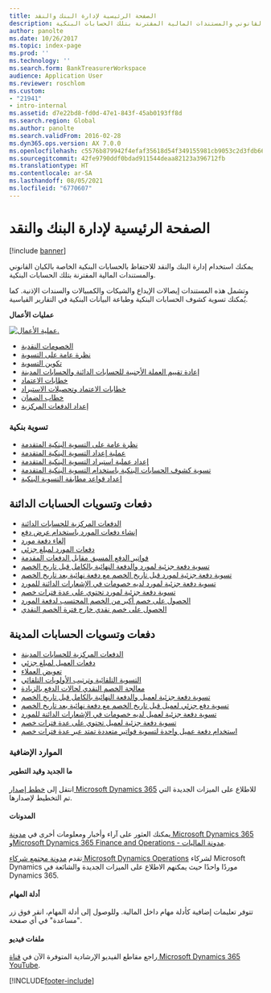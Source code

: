 ```yaml
---
title: الصفحة الرئيسية لإدارة البنك والنقد
description: يمكنك استخدام إدارة البنك والنقد للاحتفاظ بالحسابات البنكية الخاصة بالكيان القانوني والمستندات المالية المقترنة بتلك الحسابات البنكية.
author: panolte
ms.date: 10/26/2017
ms.topic: index-page
ms.prod: ''
ms.technology: ''
ms.search.form: BankTreasurerWorkspace
audience: Application User
ms.reviewer: roschlom
ms.custom:
- "21941"
- intro-internal
ms.assetid: d7e22bd8-fd0d-47e1-843f-45ab0193ff8d
ms.search.region: Global
ms.author: panolte
ms.search.validFrom: 2016-02-28
ms.dyn365.ops.version: AX 7.0.0
ms.openlocfilehash: c5576b879942f4efaf35618d54f349155981cb9053c2d3fdb66b6cd31374e790
ms.sourcegitcommit: 42fe9790ddf0bdad911544deaa82123a396712fb
ms.translationtype: HT
ms.contentlocale: ar-SA
ms.lasthandoff: 08/05/2021
ms.locfileid: "6770607"
---
```

# <a name="cash-and-bank-management-home-page"></a>الصفحة الرئيسية لإدارة البنك والنقد

[!include [banner](../includes/banner.md)]

يمكنك استخدام إدارة البنك والنقد للاحتفاظ بالحسابات البنكية الخاصة بالكيان القانوني والمستندات المالية المقترنة بتلك الحسابات البنكية. 

وتشمل هذه المستندات إيصالات الإيداع والشيكات والكمبيالات والسندات الإذنية. كما يُمكنك تسوية كشوف الحسابات البنكية‬ وطباعة البيانات البنكية في التقارير القياسية.

**عمليات الأعمال**

[![عملية الأعمال.](./media/Cash-process.PNG)](./media/Cash-process.PNG)

-   [الخصومات النقدية](cash-discounts.md)
-   [نظرة عامة على التسوية](settlement-overview.md)
-   [تكوين التسوية](configure-settlement.md)
-   [إعادة تقييم العملة الأجنبية للحسابات الدائنة والحسابات المدينة](foreign-currency-revaluation-accounts-payable-accounts-receivable.md)
-   [خطابات الاعتماد](letters-of-credit.md)
-   [خطابات الاعتماد وتحصيلات الاستيراد](letters-of-credit-import-collections.md)
-   [خطاب الضمان](letters-of-guarantee.md)
-   [إعداد الدفعات المركزية](set-up-centralized-payments.md)

### <a name="bank-reconciliation"></a>تسوية بنكية

-   [نظرة عامة على التسوية البنكية المتقدمة](advanced-bank-reconciliation-overview.md)
-   [عملية إعداد التسوية البنكية المتقدمة](configure-advanced-bank-reconciliation.md)
-   [إعداد عملية استيراد التسوية البنكية المتقدمة](set-up-advanced-bank-reconciliation-import-process.md)
-   [تسوية كشوف الحسابات البنكية باستخدام التسوية البنكية المتقدمة](reconcile-bank-statements-advanced-bank-reconciliation.md)
-   [إعداد قواعد مطابقة التسوية البنكية](set-up-bank-reconciliation-matching-rules.md)


## <a name="accounts-payable-payments-and-settlements"></a>دفعات وتسويات الحسابات الدائنة
-   [الدفعات المركزية للحسابات الدائنة](../accounts-payable/centralized-payments-accounts-payable.md)
-   [إنشاء دفعات المورد باستخدام عرض دفع](../accounts-payable/create-vendor-payments-payment-proposal.md)
-   [إلغاء دفعة مورد](../accounts-payable/reverse-vendor-payment.md)
-   [دفعات المورد لمبلغ جزئي](../accounts-payable/vendor-payments-partial-amount.md)
-   [فواتير الدفع المسبق مقابل الدفعات المقدمة](../accounts-payable/prepayments-invoices-vs-prepayments.md)
-   [تسوية دفعة جزئية لمورد والدفعة النهائية بالكامل قبل تاريخ الخصم](../accounts-payable/settle-partial-vendor-payment-or-final-payment-before-discount.md)
-   [تسوية دفعة جزئية لمورد قبل تاريخ الخصم مع دفعة نهائية بعد تاريخ الخصم](../accounts-payable/settle-partial-vendor-payment-before-discount-or-final-payment-after.md)
-   [تسوية دفعة جزئية لمورد لديه خصومات في الإشعارات الدائنة للمورد](../accounts-payable/settle-partial-vendor-payment-discounts-vendor-credit-notes.md)
-   [تسوية دفعة جزئية لمورد تحتوي على عدة فترات خصم](../accounts-payable/settle-partial-vendor-payment-multiple-discount-periods.md)
-   [الحصول على خصم أكبر من الخصم المحتسب لدفعة المورد](../accounts-payable/take-discount-more-calculated-discount-vendor-payment.md)
-   [الحصول على خصم نقدي خارج فترة الخصم النقدي](../accounts-payable/take-cash-discount-outside-cash-discount-timeframe.md)

## <a name="accounts-receivable-payments-and-settlements"></a>دفعات وتسويات الحسابات المدينة
-   [الدفعات المركزية للحسابات المدينة](../accounts-receivable/centralized-payments-accounts-receivable.md)
-   [دفعات العميل لمبلغ جزئي](../accounts-receivable/customer-payments-partial-amount.md)
-   [تعويض العملاء](../accounts-receivable/reimburse-customers.md)
-   [التسوية التلقائية وترتيب الأولويات التلقائي](../accounts-receivable/automatic-settlement-prioritization.md)
-   [معالجة الخصم النقدي لحالات الدفع بالزيادة](../cash-bank-management/cash-discount-handling-overpayments.md)
-   [تسوية دفعة جزئية لعميل والدفعة النهائية بالكامل قبل تاريخ الخصم](../accounts-payable/settle-partial-customer-payment-or-final-payment-before-discount.md)
-   [تسوية دفع جزئي لعميل قبل تاريخ الخصم مع دفعة نهائية بعد تاريخ الخصم](../accounts-receivable/settle-partial-customer-payment-before-discount-or-final-payment-after.md)
-   [تسوية دفعة جزئية لعميل لديه خصومات في الإشعارات الدائنة للمورد](../accounts-receivable/settle-partial-customer-payment-discounts-credit-notes.md)
-   [تسوية دفعة جزئية لعميل تحتوي على عدة فترات خصم](../accounts-receivable/settle-partial-customer-payment-multiple-discount-periods.md)
-   [استخدام دفعة عميل واحدة لتسوية فواتير متعددة تمتد عبر عدة فترات خصم](../accounts-receivable/customer-payment-settle-multiple-invoices-multiple-discount-periods.md)



### <a name="additional-resources"></a>الموارد الإضافية

#### <a name="whats-new-and-in-development"></a>ما الجديد وقيد التطوير

انتقل إلى [خطط إصدار Microsoft Dynamics 365](/dynamics365/release-plans/) للاطلاع على الميزات الجديدة التي تم التخطيط لإصدارها.‬ 

#### <a name="blogs"></a>المدونات

يمكنك العثور على آراء وأخبار ومعلومات أخرى في [مدونة Microsoft Dynamics 365](https://community.dynamics.com/b/msftdynamicsblog?c=Enterprise) و[Microsoft Dynamics 365 Finance and Operations - مدونة الماليات](https://community.dynamics.com/365/financeandoperations/b/financials).

تقدم [مدونة مجتمع شركاء Microsoft Dynamics Operations](https://community.dynamics.com/partner/b/operationspartnercommunityblog) لشركاء Microsoft Dynamics موردًا واحدًا حيث يمكنهم الاطلاع على الميزات الجديدة والشائعة في Dynamics 365.

#### <a name="task-guides"></a>أدلة المهام
تتوفر تعليمات إضافية كأدلة مهام داخل المالية. وللوصول إلى أدلة المهام، انقر فوق زر "مساعدة" في أي صفحة.

#### <a name="videos"></a>ملفات فيديو

راجع مقاطع الفيديو الإرشادية المتوفرة الآن في [قناة Microsoft Dynamics 365 YouTube](https://www.youtube.com/channel/UCJGCg4rB3QSs8y_1FquelBQ).


[!INCLUDE[footer-include](../../includes/footer-banner.md)]
